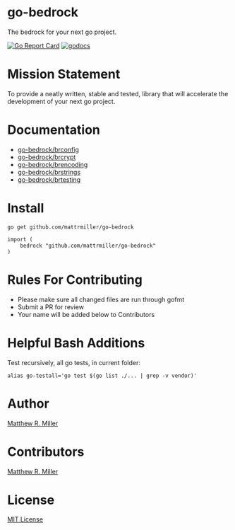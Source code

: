 # go-bedrock
The bedrock for your next go project.

[![Go Report Card](https://goreportcard.com/badge/github.com/mattrmiller/go-bedrock)](https://goreportcard.com/report/github.com/mattrmiller/go-bedrock)
[![godocs](https://img.shields.io/badge/godocs-reference-blue.svg)](https://godoc.org/github.com/mattrmiller/go-bedrock)

# Mission Statement
To provide a neatly written, stable and tested, library that will accelerate the development of your next go project.

# Documentation
- [go-bedrock/brconfig](https://godoc.org/github.com/mattrmiller/go-bedrock/brconfig)
- [go-bedrock/brcrypt](https://godoc.org/github.com/mattrmiller/go-bedrock/brcrypt)
- [go-bedrock/brencoding](https://godoc.org/github.com/mattrmiller/go-bedrock/brencoding)
- [go-bedrock/brstrings](https://godoc.org/github.com/mattrmiller/go-bedrock/brstrings)
- [go-bedrock/brtesting](https://godoc.org/github.com/mattrmiller/go-bedrock/brtesting)

# Install
```
go get github.com/mattrmiller/go-bedrock
```

```
import (
    bedrock "github.com/mattrmiller/go-bedrock"
)
```

# Rules For Contributing
- Please make sure all changed files are run through gofmt
- Submit a PR for review
- Your name will be added below to Contributors

# Helpful Bash Additions
Test recursively, all go tests, in current folder:
```
alias go-testall='go test $(go list ./... | grep -v vendor)'
```

# Author
[Matthew R. Miller](https://github.com/mattrmiller)

# Contributors
[Matthew R. Miller](https://github.com/mattrmiller)

# License
[MIT License](LICENSE)
